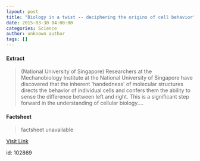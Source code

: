 ```yaml
---
layout: post
title: "Biology in a twist -- deciphering the origins of cell behavior"
date: 2015-03-30 04:00:00
categories: Science
author: unknown author
tags: []
---
```



#### Extract
>(National University of Singapore) Researchers at the Mechanobiology Institute at the National University of Singapore have discovered that the inherent 'handedness' of molecular structures directs the behavior of individual cells and confers them the ability to sense the difference between left and right. This is a significant step forward in the understanding of cellular biology....

#### Factsheet
>factsheet unavailable

[Visit Link](http://www.eurekalert.org/pub_releases/2015-03/nuos-bia033015.php)

id:  102869


